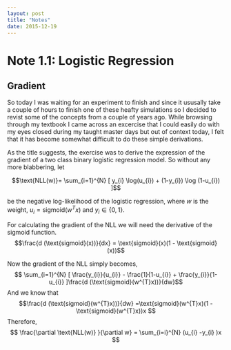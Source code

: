 ```yaml
---
layout: post
title: "Notes"
date: 2015-12-19
---
```

# Note 1.1: Logistic Regression
## Gradient

So today I was waiting for an experiment to finish and since it ususally take a couple of hours to finish one of these heafty simulations so I decided to revist some of the concepts from a couple of years ago. While browsing through my textbook I came across an excercise that I could easily do with my eyes closed during my taught master days but out of context today, I felt that it has become somewhat difficult to do these simple derivations.

As the title suggests, the exercise was to derive the expression of the gradient of a two class binary logistic regression model. So without any more blabbering, let

$$\text{NLL(w)}= \sum_{i=1}^{N} [ y_{i} \log(u_{i}) + (1-y_{i}) \log (1-u_{i}) ]$$

be the negative log-likelihood of the logistic regression, where $w$ is the weight, $u_{i} = \text{sigmoid}(w^{T}x)$ and $y_{i} \in \{0,1\}$.

For calculating the gradient of the NLL we will need the derivative of the sigmoid function.
$$\frac{d (\text{sigmoid}(x))}{dx} = \text{sigmoid}(x)(1 - \text{sigmoid}(x))$$

Now the gradient of the NLL simply becomes,
$$ \sum_{i=1}^{N} [ \frac{y_{i}}{u_{i}} - \frac{1}{1-u_{i}} + \frac{y_{i}}{1-u_{i}} ]\frac{d (\text{sigmoid}(w^{T}x))}{dw}$$
And we know that $$\frac{d (\text{sigmoid}(w^{T}x))}{dw} =\text{sigmoid}(w^{T}x)(1 - \text{sigmoid}(w^{T}x))x $$
Therefore,
$$ \frac{\partial \text{NLL(w)} }{\partial w} = \sum_{i=i}^{N} (u_{i} -y_{i} )x $$
